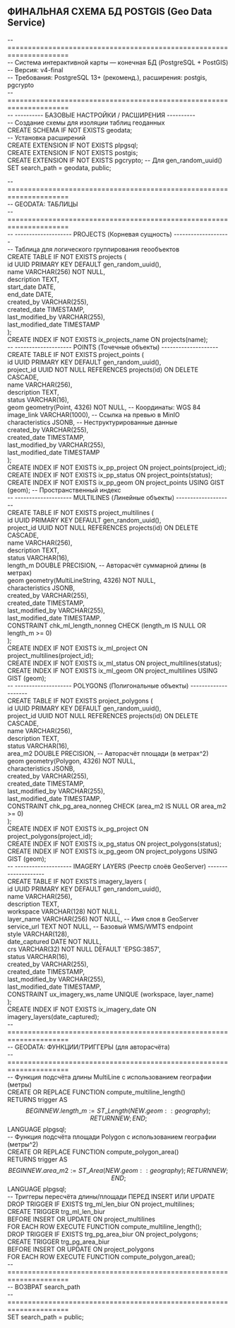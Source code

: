 ## **ФИНАЛЬНАЯ СХЕМА БД POSTGIS (Geo Data Service)**

\-- \=====================================================================  
\-- Система интерактивной карты — конечная БД (PostgreSQL \+ PostGIS)  
\-- Версия: v4-final  
\-- Требования: PostgreSQL 13+ (рекоменд.), расширения: postgis, pgcrypto  
\-- \=====================================================================  
\-- \---------- БАЗОВЫЕ НАСТРОЙКИ / РАСШИРЕНИЯ \----------  
\-- Создание схемы для изоляции таблиц геоданных  
CREATE SCHEMA IF NOT EXISTS geodata;  
\-- Установка расширений  
CREATE EXTENSION IF NOT EXISTS plpgsql;  
CREATE EXTENSION IF NOT EXISTS postgis;  
CREATE EXTENSION IF NOT EXISTS pgcrypto; \-- Для gen\_random\_uuid()  
SET search\_path \= geodata, public;

\-- \=====================================================================  
\-- GEODATA: ТАБЛИЦЫ  
\-- \=====================================================================  
\-- \-------------------- PROJECTS (Корневая сущность) \--------------------  
\-- Таблица для логического группирования геообъектов  
CREATE TABLE IF NOT EXISTS projects (  
id UUID PRIMARY KEY DEFAULT gen\_random\_uuid(),  
name VARCHAR(256) NOT NULL,  
description TEXT,  
start\_date DATE,  
end\_date DATE,  
created\_by VARCHAR(255),  
created\_date TIMESTAMP,  
last\_modified\_by VARCHAR(255),  
last\_modified\_date TIMESTAMP  
);  
CREATE INDEX IF NOT EXISTS ix\_projects\_name ON projects(name);  
\-- \-------------------- POINTS (Точечные объекты) \--------------------  
CREATE TABLE IF NOT EXISTS project\_points (  
id UUID PRIMARY KEY DEFAULT gen\_random\_uuid(),  
project\_id UUID NOT NULL REFERENCES projects(id) ON DELETE CASCADE,  
name VARCHAR(256),  
description TEXT,  
status VARCHAR(16),  
geom geometry(Point, 4326\) NOT NULL, \-- Координаты: WGS 84  
image\_link VARCHAR(1000), \-- Ссылка на превью в MinIO  
characteristics JSONB, \-- Неструктурированные данные  
created\_by VARCHAR(255),  
created\_date TIMESTAMP,  
last\_modified\_by VARCHAR(255),  
last\_modified\_date TIMESTAMP  
);  
CREATE INDEX IF NOT EXISTS ix\_pp\_project ON project\_points(project\_id);  
CREATE INDEX IF NOT EXISTS ix\_pp\_status ON project\_points(status);  
CREATE INDEX IF NOT EXISTS ix\_pp\_geom ON project\_points USING GIST (geom); \-- Пространственный индекс  
\-- \-------------------- MULTILINES (Линейные объекты) \--------------------  
CREATE TABLE IF NOT EXISTS project\_multilines (  
id UUID PRIMARY KEY DEFAULT gen\_random\_uuid(),  
project\_id UUID NOT NULL REFERENCES projects(id) ON DELETE CASCADE,  
name VARCHAR(256),  
description TEXT,  
status VARCHAR(16),  
length\_m DOUBLE PRECISION, \-- Авторасчёт суммарной длины (в метрах)  
geom geometry(MultiLineString, 4326\) NOT NULL,  
characteristics JSONB,  
created\_by VARCHAR(255),  
created\_date TIMESTAMP,  
last\_modified\_by VARCHAR(255),  
last\_modified\_date TIMESTAMP,  
CONSTRAINT chk\_ml\_length\_nonneg CHECK (length\_m IS NULL OR length\_m \>= 0\)  
);  
CREATE INDEX IF NOT EXISTS ix\_ml\_project ON project\_multilines(project\_id);  
CREATE INDEX IF NOT EXISTS ix\_ml\_status ON project\_multilines(status);  
CREATE INDEX IF NOT EXISTS ix\_ml\_geom ON project\_multilines USING GIST (geom);  
\-- \-------------------- POLYGONS (Полигональные объекты) \--------------------  
CREATE TABLE IF NOT EXISTS project\_polygons (  
id UUID PRIMARY KEY DEFAULT gen\_random\_uuid(),  
project\_id UUID NOT NULL REFERENCES projects(id) ON DELETE CASCADE,  
name VARCHAR(256),  
description TEXT,  
status VARCHAR(16),  
area\_m2 DOUBLE PRECISION, \-- Авторасчёт площади (в метрах^2)  
geom geometry(Polygon, 4326\) NOT NULL,  
characteristics JSONB,  
created\_by VARCHAR(255),  
created\_date TIMESTAMP,  
last\_modified\_by VARCHAR(255),  
last\_modified\_date TIMESTAMP,  
CONSTRAINT chk\_pg\_area\_nonneg CHECK (area\_m2 IS NULL OR area\_m2 \>= 0\)  
);  
CREATE INDEX IF NOT EXISTS ix\_pg\_project ON project\_polygons(project\_id);  
CREATE INDEX IF NOT EXISTS ix\_pg\_status ON project\_polygons(status);  
CREATE INDEX IF NOT EXISTS ix\_pg\_geom ON project\_polygons USING GIST (geom);  
\-- \-------------------- IMAGERY LAYERS (Реестр слоёв GeoServer) \--------------------  
CREATE TABLE IF NOT EXISTS imagery\_layers (  
id UUID PRIMARY KEY DEFAULT gen\_random\_uuid(),  
name VARCHAR(256),  
description TEXT,  
workspace VARCHAR(128) NOT NULL,  
layer\_name VARCHAR(256) NOT NULL, \-- Имя слоя в GeoServer  
service\_url TEXT NOT NULL, \-- Базовый WMS/WMTS endpoint  
style VARCHAR(128),  
date\_captured DATE NOT NULL,  
crs VARCHAR(32) NOT NULL DEFAULT 'EPSG:3857',  
status VARCHAR(16),  
created\_by VARCHAR(255),  
created\_date TIMESTAMP,  
last\_modified\_by VARCHAR(255),  
last\_modified\_date TIMESTAMP,  
CONSTRAINT ux\_imagery\_ws\_name UNIQUE (workspace, layer\_name)  
);  
CREATE INDEX IF NOT EXISTS ix\_imagery\_date ON imagery\_layers(date\_captured);  
\-- \=====================================================================  
\-- GEODATA: ФУНКЦИИ/ТРИГГЕРЫ (для авторасчёта)  
\-- \=====================================================================  
\-- Функция подсчёта длины MultiLine с использованием географии (метры)  
CREATE OR REPLACE FUNCTION compute\_multiline\_length()  
RETURNS trigger AS $$  
BEGIN  
NEW.length\_m := ST\_Length(NEW.geom::geography);  
RETURN NEW;  
END; $$ LANGUAGE plpgsql;  
\-- Функция подсчёта площади Polygon с использованием географии (метры^2)  
CREATE OR REPLACE FUNCTION compute\_polygon\_area()  
RETURNS trigger AS $$  
BEGIN  
NEW.area\_m2 := ST\_Area(NEW.geom::geography);  
RETURN NEW;  
END; $$ LANGUAGE plpgsql;  
\-- Триггеры пересчёта длины/площади ПЕРЕД INSERT ИЛИ UPDATE  
DROP TRIGGER IF EXISTS trg\_ml\_len\_biur ON project\_multilines;  
CREATE TRIGGER trg\_ml\_len\_biur  
BEFORE INSERT OR UPDATE ON project\_multilines  
FOR EACH ROW EXECUTE FUNCTION compute\_multiline\_length();  
DROP TRIGGER IF EXISTS trg\_pg\_area\_biur ON project\_polygons;  
CREATE TRIGGER trg\_pg\_area\_biur  
BEFORE INSERT OR UPDATE ON project\_polygons  
FOR EACH ROW EXECUTE FUNCTION compute\_polygon\_area();  
\-- \=====================================================================  
\-- ВОЗВРАТ search\_path  
\-- \=====================================================================  
SET search\_path \= public;